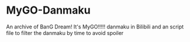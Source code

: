 # MyGO-Danmaku
An archive of BanG Dream! It's MyGO!!!!! danmaku in Bilibili and an script file to filter the danmaku by time to avoid spoiler
